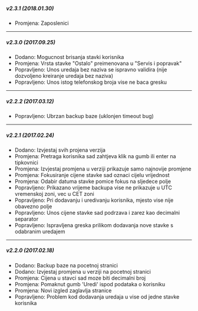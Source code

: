 ##### v2.3.1 (_2018.01.30_)

- Promjena: Zaposlenici

----

##### v2.3.0 (_2017.09.25_) 

- Dodano: Mogucnost brisanja stavki korisnika
- Promjena: Vrsta stavke "Ostalo" preimenovana u "Servis i popravak"
- Popravljeno: Unos uredaja bez naziva se ispravno validira (nije dozvoljeno kreiranje uredaja bez naziva)
- Popravljeno: Unos istog telefonskog broja vise ne baca gresku

----

##### v2.2.2 (_2017.03.12_)

- Popravljeno: Ubrzan backup baze (uklonjen timeout bug)

----

##### v2.2.1 (_2017.02.24_)

- Dodano: Izvjestaj svih projena verzija
- Promjena: Pretraga korisnika sad zahtjeva klik na gumb ili enter na tipkovnici
- Promjena: Izvjestaj promjena u verziji prikazuje samo najnovije promjene
- Promjena: Fokusiranje cijene stavke sad oznaci cijelu vrijednost
- Promjena: Odabir datuma stavke pomice fokus na sljedece polje
- Popravljeno: Prikazano vrijeme backupa vise ne prikazuje u UTC vremenskoj zoni, vec u CET zoni
- Popravljeno: Pri dodavanju i uredivanju korisnika, mjesto vise nije obavezno polje
- Popravljeno: Unos cijene stavke sad podrzava i zarez kao decimalni separator
- Popravljeno: Ispravljena greska prilikom dodavanja nove stavke s odabranim uredajem

----

##### v2.2.0 (_2017.02.18_)

- Dodano: Backup baze na pocetnoj stranici
- Dodano: Izvjestaj promjena u verziji na pocetnoj stranici
- Promjena: Cijena u stavci sad moze biti decimalni broj
- Promjena: Pomaknut gumb 'Uredi' ispod podataka o korisniku
- Promjena: Novi izgled zaglavlja stranice
- Popravljeno: Problem kod dodavanja uredaja u vise od jedne stavke korisnika
